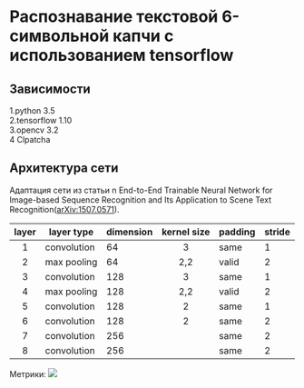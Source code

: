 # Распознавание текстовой 6-символьной капчи с использованием tensorflow


## Зависимости 
  1.python 3.5</br>
  2.tensorflow 1.10</br>
  3.opencv 3.2</br>
  4 Clpatcha</br>

## Архитектура сети 
Адаптация сети из статьи n End-to-End Trainable Neural Network for Image-based 
Sequence Recognition and Its Application to Scene Text Recognition([arXiv:1507.0571](https://arxiv.org/abs/1507.05717)).

| layer |  layer type |  dimension  |  kernel size   |   padding   |   stride   |
|:-----:|-------------|-------------|:--------------:|-------------|------------|
|   1   | convolution |     64      |       3        |    same     |     1      |
|   2   | max pooling |     64      |      2,2       |    valid    |     2      |
|   3   | convolution |     128     |       3        |    same     |     1      |
|   4   | max pooling |     128     |      2,2       |    valid    |     2      |
|   5   | convolution |     128     |       2        |    same     |     1      |
|   6   | convolution |     128     |       2        |    same     |     2      |
|   7   | convolution |     256     |                |    same     |     2      |
|   8   | convolution |     256     |                |    same     |     2      |

Метрики:
![](https://github.com/ToyOwl/tensorflow_ocr_crnn/imgs/accuracy.png)


